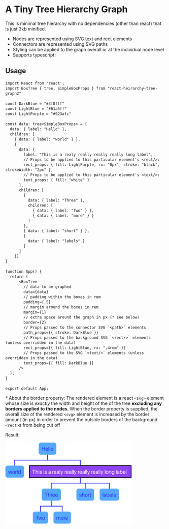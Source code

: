 # A Tiny Tree Hierarchy Graph

This is minimal tree hierarchy with no dependencies (other than react) that is just 3kb minified.  

* Nodes are represented using SVG text and rect elements
* Connectors are represented using SVG paths
* Styling can be applied to the graph overall or at the individual node level
* Supports typescript!

## Usage

```tsx
import React from 'react';
import BoxTree { tree, SimpleBoxProps } from "react-heirarchy-tree-graph2"

const DarkBlue = "#3f0fff"
const LightBlue = "#61a5ff"
const LightPurple = "#923afc"

const data: tree<SimpleBoxProps> = {
  data: { label: "Hello" },
  children: [
    { data: { label: "world" } },
    {
      data: {
        label: "This is a realy really really really long label",
        // Props to be applied to this particular element's <rect/>:
        rect_props: { fill: LightPurple, rx: "0px", stroke: "black", strokeWidth: "2px" },
        // Props to be applied to this particular element's <text/>:
        text_props: { fill: "white" }
      },
      children: [
        {
          data: { label: "Three" },
          children: [
            { data: { label: "Two" } },
            { data: { label: "more" } }
          ]
        },
        { data: { label: "short" } },
        {
          data: { label: "labels" }
        }
      ]
    }]
}

function App() {
  return (
      <BoxTree
        // data to be graphed
        data={data}
        // padding within the boxes in rem
        padding={.5}
        // margin around the boxes in rem
        margin={1}
        // extra space around the graph in px (* see below)
        border={2}
        // Props passed to the connector SVG `<path>` elements
        path_props={{ stroke: DarkBlue }}
        // Props passed to the background SVG `<rect/>` elements (unless overridden in the data)
        rect_props={{ fill: LightBlue, rx: ".4rem" }}
        // Props passed to the SVG `<text/>` elements (unless overridden in the data)
        text_props={{ fill: DarkBlue }}
      />
  );
}

export default App;
```

_*_ About the border property: The rendered element is a react `<svg>`
element whose size is *exactly* the width and height of the of the tree
**excluding any borders applied to the nodes**. When the border property is
supplied, the overall size of the rendered `<svg>` element is increased by
the border amount (in px) in order to prevent the outside borders of the
background `<rect>`s from being cut off

Result:

<img src="./example.png" alt="Image of the rendered example" width="400"/>
